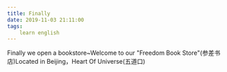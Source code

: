 ```yaml
---
title: Finally
date: 2019-11-03 21:11:00
tags:
    learn english
---
```

Finally we open a bookstore~Welcome to our "Freedom Book Store"(参差书店)Located in Beijing，Heart Of Universe(五道口)